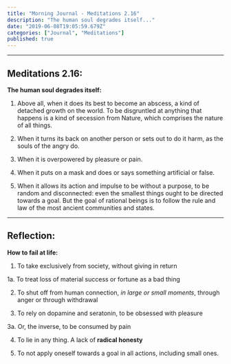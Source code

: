 ```yaml
---
title: "Morning Journal - Meditations 2.16"
description: "The human soul degrades itself..."
date: "2019-06-08T19:05:59.679Z"
categories: ["Journal", "Meditations"]
published: true
---
```


---
## Meditations 2.16:

**The human soul degrades itself:**

1. Above all, when it does its best to become an abscess, a kind of detached growth on the world. To be disgruntled at anything that happens is a kind of secession from Nature, which comprises the nature of all things.

2. When it turns its back on another person or sets out to do it harm, as the souls of the angry do.

3. When it is overpowered by pleasure or pain.

4. When it puts on a mask and does or says something artificial or false.

5. When it allows its action and impulse to be without a purpose, to be random and disconnected: even the smallest things ought to be directed towards a goal. But the goal of rational beings is to follow the rule and law of the most ancient communities and states.

---

## Reflection:

**How to fail at life:**

1. To take exclusively from society, without giving in return
  
  1a. To treat loss of material success or fortune as a bad thing

2. To shut off from human connection, _in large or small moments_, through anger or through withdrawal

3. To rely on dopamine and seratonin, to be obsessed with pleasure

  3a. Or, the inverse, to be consumed by pain

4. To lie in any thing. A lack of **radical honesty**

5. To not apply oneself towards a goal in all actions, including small ones.